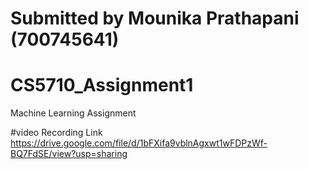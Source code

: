 # Submitted by Mounika Prathapani (700745641)
# CS5710_Assignment1
Machine Learning Assignment

#video Recording Link
https://drive.google.com/file/d/1bFXifa9vblnAgxwt1wFDPzWf-BQ7FdSE/view?usp=sharing

